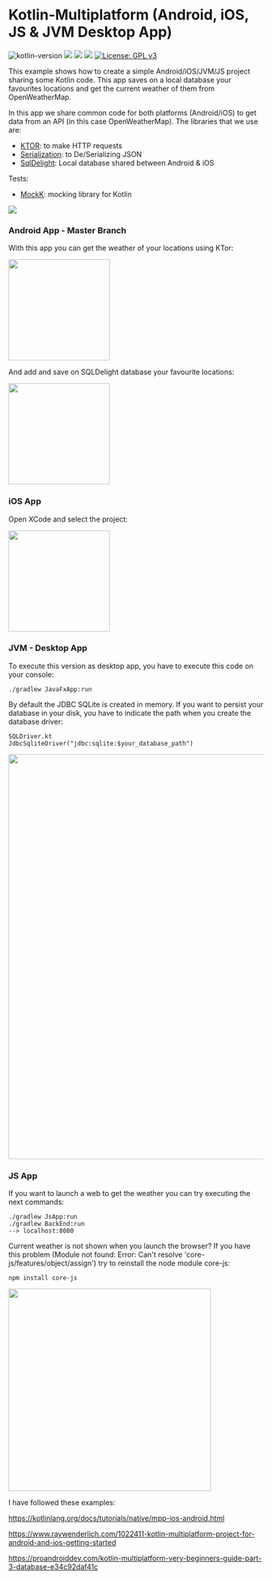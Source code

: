 # Kotlin-Multiplatform (Android, iOS, JS & JVM Desktop App)
![kotlin-version](https://img.shields.io/badge/kotlin-1.3.50-orange)
<a target="_blank" href="https://androidweekly.net/issues/issue-397"><img src="https://androidweekly.net/issues/issue-397/badge"></a>
<a target="_blank" href="https://androidweekly.net/issues/issue-380"><img src="https://androidweekly.net/issues/issue-380/badge"></a>
<a target="_blank" href="https://mailchi.mp/kotlinweekly/kotlin-weekly-165"><img src="https://mailchi.mp/kotlinweekly/kotlin-weekly-165"></a>
[![License: GPL v3](https://img.shields.io/badge/License-GPLv3-blue.svg)](https://www.gnu.org/licenses/gpl-3.0)

This example shows how to create a simple Android/iOS/JVM/JS project sharing some Kotlin code. This app saves on a local database your favourites locations and get the current weather of them from OpenWeatherMap.

In this app we share common code for both platforms (Android/iOS) to get data from an API (in this case OpenWeatherMap). The libraries that we use are:

- [KTOR](https://github.com/ktorio/ktor): to make HTTP requests
- [Serialization](https://github.com/Kotlin/kotlinx.serialization): to De/Serializing JSON 
- [SqlDelight](https://github.com/square/sqldelight): Local database shared between Android & iOS 

Tests:

- [MockK](https://mockk.io/#gradlemaven-dependency): mocking library for Kotlin

<img src="https://github.com/jarroyoesp/KotlinMultiPlatform/blob/master/images/GetLocationDiagram.png">

### Android App - Master Branch

With this app you can get the weather of your locations using KTor:

<img src="https://github.com/jarroyoesp/KotlinMultiPlatform/blob/master/images/AndroidCaptureWeather.png" width="200">

And add and save on SQLDelight database your favourite locations:

<img src="https://github.com/jarroyoesp/KotlinMultiPlatform/blob/master/images/AndroidCaptureLocationList.png" width="200">

### iOS App

Open XCode and select the project:

<img src="https://github.com/jarroyoesp/KotlinMultiPlatform/blob/master/images/iOS_App.png" width="200">

### JVM - Desktop App

To execute this version as desktop app, you have to execute this code on your console:

```
./gradlew JavaFxApp:run
```
By default the JDBC SQLite is created in memory. If you want to persist your database in your disk, you have to indicate the path when you create the database driver:

```
SQLDriver.kt
JdbcSqliteDriver("jdbc:sqlite:$your_database_path")
```

<img src="https://github.com/jarroyoesp/KotlinMultiPlatform/blob/master/images/JVMApp.png" width="800">

### JS App 

If you want to launch a web to get the weather you can try executing the next commands:

```
./gradlew JsApp:run
./gradlew BackEnd:run
--> localhost:8080
```

Current weather is not shown when you launch the browser? If you have this problem (Module not found: Error: Can't resolve 'core-js/features/object/assign') try to reinstall the node module core-js:
```
npm install core-js
```

<img src="https://github.com/jarroyoesp/KotlinMultiPlatform/blob/master/images/jsApp.png" width="400">

I have followed these examples:

https://kotlinlang.org/docs/tutorials/native/mpp-ios-android.html

https://www.raywenderlich.com/1022411-kotlin-multiplatform-project-for-android-and-ios-getting-started

https://proandroiddev.com/kotlin-multiplatform-very-beginners-guide-part-3-database-e34c92daf41c




